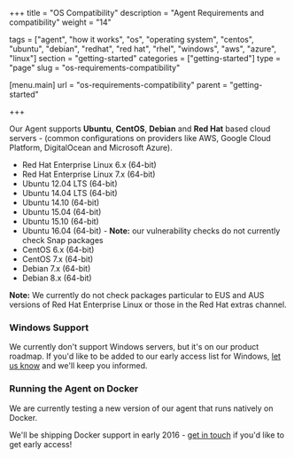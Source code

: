 +++
title = "OS Compatibility"
description = "Agent Requirements and compatibility"
weight = "14"

tags = ["agent", "how it works", "os", "operating system", "centos", "ubuntu", "debian", "redhat", "red hat", "rhel", "windows", "aws", "azure", "linux"]
section = "getting-started"
categories = ["getting-started"]
type = "page"
slug = "os-requirements-compatibility"

[menu.main]
    url = "os-requirements-compatibility"
    parent = "getting-started"

+++

Our Agent supports **Ubuntu**, **CentOS**, **Debian** and **Red Hat** based cloud servers - (common configurations on providers like AWS, Google Cloud Platform, DigitalOcean and Microsoft Azure).

*   Red Hat Enterprise Linux 6.x (64-bit)
*   Red Hat Enterprise Linux 7.x (64-bit)
*   Ubuntu 12.04 LTS (64-bit)
*   Ubuntu 14.04 LTS (64-bit)
*   Ubuntu 14.10 (64-bit)
*   Ubuntu 15.04 (64-bit)
*   Ubuntu 15.10 (64-bit)
*   Ubuntu 16.04 (64-bit) - **Note:** our vulnerability checks do not currently check Snap packages
*   CentOS 6.x (64-bit)
*   CentOS 7.x (64-bit)
*   Debian 7.x (64-bit)
*   Debian 8.x (64-bit)

**Note:** We currently do not check packages particular to EUS and AUS versions of Red Hat Enterprise Linux or those in the Red Hat extras channel.

### Windows Support

We currently don't support Windows servers, but it's on our product roadmap. If you'd like to be added to our early access list for Windows, [let us know](https://barricade.io/about#contact-info) and we'll keep you informed.  

### Running the Agent on Docker

We are currently testing a new version of our agent that runs natively on Docker.

We'll be shipping Docker support in early 2016 - [get in touch](https://barricade.io/about#contact-info) if you'd like to get early access!
